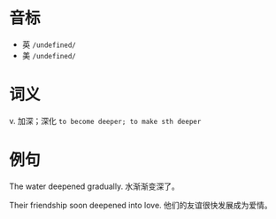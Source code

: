 # 音标

- 英 `/undefined/`
- 美 `/undefined/`

# 词义

v. 加深；深化
`to become deeper; to make sth deeper`

# 例句

The water deepened gradually.
水渐渐变深了。

Their friendship soon deepened into love.
他们的友谊很快发展成为爱情。


